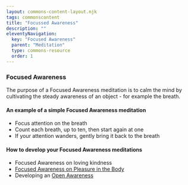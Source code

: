 ```yaml
---
layout: commons-content-layout.njk
tags: commonscontent
title: "Focussed Awareness"
description: ""
eleventyNavigation:
  key: "Focused Awareness"
  parent: "Meditation"
  type: commons-resource
  order: 1
---
```




<h3>Focused Awareness</h3>

<p>The purpose of a Focused Awareness meditation is to calm the mind by cultivating the steady awareness of an object - for example the breath. </o>

<h4>An example of a simple Focused Awareness meditation</h4>
<ul>
    <li>Focus attention on the breath</li>
    <li>Count each breath, up to ten, then start again at one</li>
    <li>If your attention wanders, gently bring it back to the breath</li>
</ul>

<h4>How to develop your Focused Awareness meditations</h4>

<ul>
    <li>Focused Awareness on loving kindness</li>
    <li><a href="/commons/meditation/jhanas/">Focused Awareness on Pleasure in the Body</a></li>
    <li>Developing an <a href="/commons/meditation/open-awareness/">Open Awareness</a></li>
</ul>